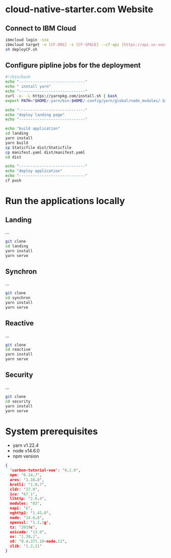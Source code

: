 # cloud-native-starter.com Website

## Connect to IBM Cloud 

```sh
ibmcloud login -sso
ibmcloud target -o [CF-ORG] -s [CF-SPACE] --cf-api [https://api.us-south.cf.cloud.ibm.com] -g [default]
sh deployCF.sh
```

## Configure pipline jobs for the deployment

```sh
#!/bin/bash
echo "-----------------------------"
echo " install yarn"
echo "-----------------------------"
curl -o- -L https://yarnpkg.com/install.sh | bash
export PATH="$HOME/.yarn/bin:$HOME/.config/yarn/global/node_modules/.bin:$PATH"

echo "-----------------------------"
echo "deploy landing page"
echo "-----------------------------"

echo "build application"
cd landing
yarn install
yarn build
cp Staticfile dist/Staticfile
cp manifest.yaml dist/manifest.yaml
cd dist

echo "-----------------------------"
echo "deploy application"
echo "-----------------------------"
cf push
```

# Run the applications locally

## Landing

...

```sh
git clone
cd landing
yarn install
yarn serve
```

## Synchron

...

```sh
git clone
cd synchron
yarn install
yarn serve
```

## Reactive

...

```sh
git clone
cd reactive
yarn install
yarn serve
```

## Security 

...

```sh
git clone
cd security
yarn install
yarn serve
```

# System prerequisites

* yarn v1.22.4
* node v14.6.0
* npm version
```json
{
  'carbon-tutorial-vue': '0.1.0',
  npm: '6.14.7',
  ares: '1.16.0',
  brotli: '1.0.7',
  cldr: '37.0',
  icu: '67.1',
  llhttp: '2.0.4',
  modules: '83',
  napi: '6',
  nghttp2: '1.41.0',
  node: '14.6.0',
  openssl: '1.1.1g',
  tz: '2019c',
  unicode: '13.0',
  uv: '1.38.1',
  v8: '8.4.371.19-node.12',
  zlib: '1.2.11'
}
```